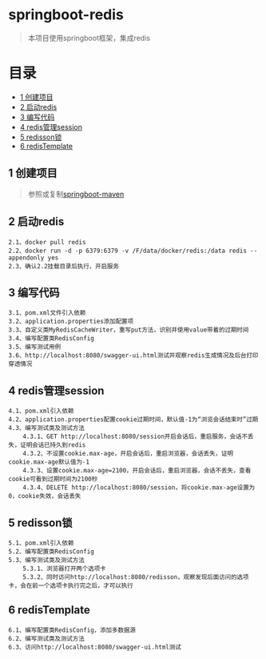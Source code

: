 # springboot-redis
> 本项目使用springboot框架，集成redis

# 目录
* [1 创建项目](#01)
* [2 启动redis](#02)
* [3 编写代码](#03)
* [4 redis管理session](#04)
* [5 redisson锁](#05)
* [6 redisTemplate](#06)

## <div id="01"></div>
## 1 创建项目
> 参照或复制[springboot-maven](https://github.com/zhigen/springboot-maven)

## <div id="02"></div>
## 2 启动redis
    2.1、docker pull redis
    2.2、docker run -d -p 6379:6379 -v /F/data/docker/redis:/data redis --appendonly yes
    2.3、确认2.2挂载目录后执行，开启服务

## <div id="03"></div>
## 3 编写代码
    3.1、pom.xml文件引入依赖
    3.2、application.properties添加配置项
    3.3、自定义类MyRedisCacheWriter，重写put方法，识别并使用value带着的过期时间
    3.4、编写配置类RedisConfig
    3.5、编写测试用例
    3.6、http://localhost:8080/swagger-ui.html测试并观察redis生成情况及后台打印穿透情况

## <div id="04"></div>
## 4 redis管理session
    4.1、pom.xml引入依赖
    4.2、application.properties配置cookie过期时间，默认值-1为“浏览会话结束时”过期
    4.3、编写测试类及测试方法
        4.3.1、GET http://localhost:8080/session开启会话后，重启服务，会话不丢失，证明会话已持久到redis
        4.3.2、不设置cookie.max-age，开启会话后，重启浏览器，会话丢失，证明cookie.max-age默认值为-1
        4.3.3、设置cookie.max-age=2100，开启会话后，重启浏览器，会话不丢失，查看cookie可看到过期时间为2100秒
        4.3.4、DELETE http://localhost:8080/session，将cookie.max-age设置为0，cookie失效，会话丢失

## <div id="05"></div>
## 5 redisson锁
    5.1、pom.xml引入依赖
    5.2、编写配置类RedisConfig
    5.3、编写测试类及测试方法
        5.3.1、浏览器打开两个选项卡
        5.3.2、同时访问http://localhost:8080/redisson，观察发现后面访问的选项卡，会在前一个选项卡执行完之后，才可以执行

## <div id="06"></div>
## 6 redisTemplate
    6.1、编写配置类RedisConfig，添加多数据源
    6.2、编写测试类及测试方法
    6.3、访问http://localhost:8080/swagger-ui.html测试